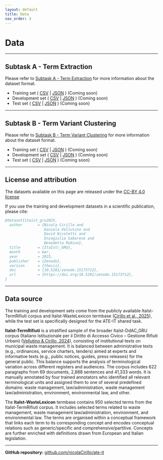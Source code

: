 ```yaml
---
layout: default
title: Data
nav_order: 3
---
```


# Data

---
## Subtask A - Term Extraction

Please refer to [Subtask A - Term Extraction](subtask_a.md) for more information about the dataset format.

- Training set ( [CSV]() \| [JSON]() ) (Coming soon)
- Development set  ( [CSV]() \| [JSON]() ) (Coming soon)
- Test set   ( [CSV]() \| [JSON]() ) (Coming soon)

---
## Subtask B - Term Variant Clustering

Please refer to [Subtask B - Term Variant Clustering](subtask_b.md) for more information about the dataset format.

- Training set  ( [CSV]() \| [JSON]() ) (Coming soon)
- Development set ( [CSV]() \| [JSON]() ) (Coming soon)
- Test set ( [CSV]() \| [JSON]() ) (Coming soon)

---
## License and attribution
The datasets available on this page are released under the [CC-BY 4.0 license](https://creativecommons.org/licenses/by/4.0/)

If you use the training and development datasets in a scientific publication, please cite:

```bibtex
@dataset{itaist_gru2025,
  author       = {Nicola Cirillo and
                  Daniela Vellutino and
                  David Nicoletti and
                  Enzagiulia Sabarese and
                  Benedetta Rubino},
  title        = {ItaIst\_GRU},
  month        = mar,
  year         = 2025,
  publisher    = {Zenodo},
  version      = {thesis},
  doi          = {10.5281/zenodo.15173712},
  url          = {https://doi.org/10.5281/zenodo.15173712},
}
```

---
## Data source
The training and development sets come from the publicly available ItaIst-TermRifiuti corpus and ItaIst-WasteLexicon termbase ([Cirillo et al., 2025](references.md)), while the test set is specifically designed for the ATE-IT shared task.

**ItaIst-TermRifiuti** is a stratified sample of the broader ItaIst-DdAC_GRU corpus (Italiano Istituzionale per il Diritto di Accesso Civico – Gestione Rifiuti Urbani) ([Vellutino & Cirillo, 2024](references.md)), consisting of institutional texts on municipal waste management.
It is balanced between administrative texts (e.g., ordinances, service charters, tenders) aimed at experts and informative texts (e.g., public notices, guides, press releases) for the general public.
This balance supports the analysis of terminological variation across different registers and audiences.
The corpus includes 622 paragraphs from 69 documents, 2,888 sentences and 41,333 words.
It is manually annotated by four trained annotators who identified all relevant terminological units and assigned them to one of several predefined domains: waste management, law/administration, waste management law/administration, environment, environmental law, and other.

The **ItaIst-WasteLexicon** termbase contains 950 selected terms from the ItaIst-TermRifiuti corpus.
It includes selected terms related to waste management, waste management law/administration, environment, and environmental law.
The terms are organised within a conceptual framework that links each term to its corresponding concept and encodes conceptual relations such as generic/specific and comprehensive/partitive.
Concepts are further enriched with definitions drawn from European and Italian legislation.

---
**GitHub repository:** [github.com/nicolaCirillo/ate-it](https://github.com/nicolaCirillo/ate-it)
